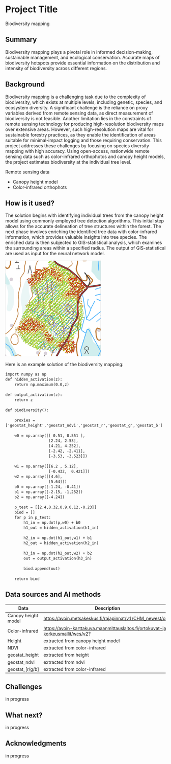 # Project Title

Biodiversity mapping

## Summary

Biodiversity mapping plays a pivotal role in informed decision-making, sustainable management, and ecological conservation. Accurate maps of biodiversity hotspots provide essential information on the distribution and intensity of biodiversity across different regions.


## Background

Biodiversity mapping is a challenging task due to the complexity of biodiversity, which exists at multiple levels, including genetic, species, and ecosystem diversity. A significant challenge is the reliance on proxy variables derived from remote sensing data, as direct measurement of biodiversity is not feasible. Another limitation lies in the constraints of remote sensing technology for producing high-resolution biodiversity maps over extensive areas. However, such high-resolution maps are vital for sustainable forestry practices, as they enable the identification of areas suitable for minimal-impact logging and those requiring conservation. This project addresses these challenges by focusing on species diversity mapping with high accuracy. Using open-access, nationwide remote sensing data such as color-infrared orthophotos and canopy height models, the project estimates biodiversity at the individual tree level.

Remote sensing data
* Canopy height model
* Color-infrared orthophots


## How is it used?

The solution begins with identifying individual trees from the canopy height model using commonly employed tree detection algorithms. This initial step allows for the accurate delineation of tree structures within the forest. The next phase involves enriching the identified tree data with color-infrared information, which provides valuable insights into tree species. The enriched data is then subjected to GIS-statistical analysis, which examines the surrounding areas within a specified radius. The output of GIS-statistical are used as input for the neural network model.

<img src=/Hotspot.PNG width="300">

Here is an example solution of the biodiversity mapping:
```
import numpy as np
def hidden_activation(z):
    return np.maximum(0.0,z)

def output_activation(z):
    return z

def biodiversity():
   
    proxies = ['geostat_height','geostat_ndvi','geostat_r','geostat_g','geostat_b']
   
    w0 = np.array([[ 0.51, 0.551 ],
                   [2.24, 2.53],
                   [4.21, 4.252],
                   [-2.42, -2.411],
                   [-3.53, -3.523]])
   
    w1 = np.array([[6.2 , 5.12],
                   [-0.432,  0.421]])
    w2 = np.array([[4.6],
                   [5.64]])
    b0 = np.array([-1.24, -0.41])
    b1 = np.array([-2.15, -1,252]) 
    b2 = np.array([-4.24])

    p_test = [[2.4,0.32,0.9,0.12,-0.23]]
    biod = []
    for p in p_test:
        h1_in = np.dot(p,w0) + b0
        h1_out = hidden_activation(h1_in)
    
        h2_in = np.dot(h1_out,w1) + b1
        h2_out = hidden_activation(h2_in)

        h3_in = np.dot(h2_out,w2) + b2
        out = output_activation(h3_in)
    
        biod.append(out)

    return biod
```
## Data sources and AI methods


| Data      | Description |
| ----------- | ----------- |
| Canopy height model      | https://avoin.metsakeskus.fi/rajapinnat/v1/CHM_newest/ows|
| Color-infrared   | https://avoin-karttakuva.maanmittauslaitos.fi/ortokuvat-ja-korkeusmallit/wcs/v2?  |
| Height | extracted from canopy height model |
| NDVI | extracted from color-infrared |
| geostat_height | extracted from height |
| geostat_ndvi | extracted from ndvi |
| geostat_[r/g/b] | extracted from color-infrared |

## Challenges

in progress

## What next?

in progress

## Acknowledgments

in progress
